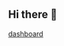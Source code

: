 ## Hi there 👋
[dashboard](http://51.222.30.101:3011/d/e18f2c48-80f8-41a6-999d-4bb7fe34ac83/mission-control?orgId=1&from=1706324537735&to=1706326337735&refresh=5s)
<!--

**Here are some ideas to get you started:**

🙋‍♀️ A short introduction - what is your organization all about?
🌈 Contribution guidelines - how can the community get involved?
👩‍💻 Useful resources - where can the community find your docs? Is there anything else the community should know?
🍿 Fun facts - what does your team eat for breakfast?
🧙 Remember, you can do mighty things with the power of [Markdown](https://docs.github.com/github/writing-on-github/getting-started-with-writing-and-formatting-on-github/basic-writing-and-formatting-syntax)
-->
